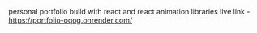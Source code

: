 personal portfolio build with react and react animation libraries
live link - https://portfolio-oqog.onrender.com/

